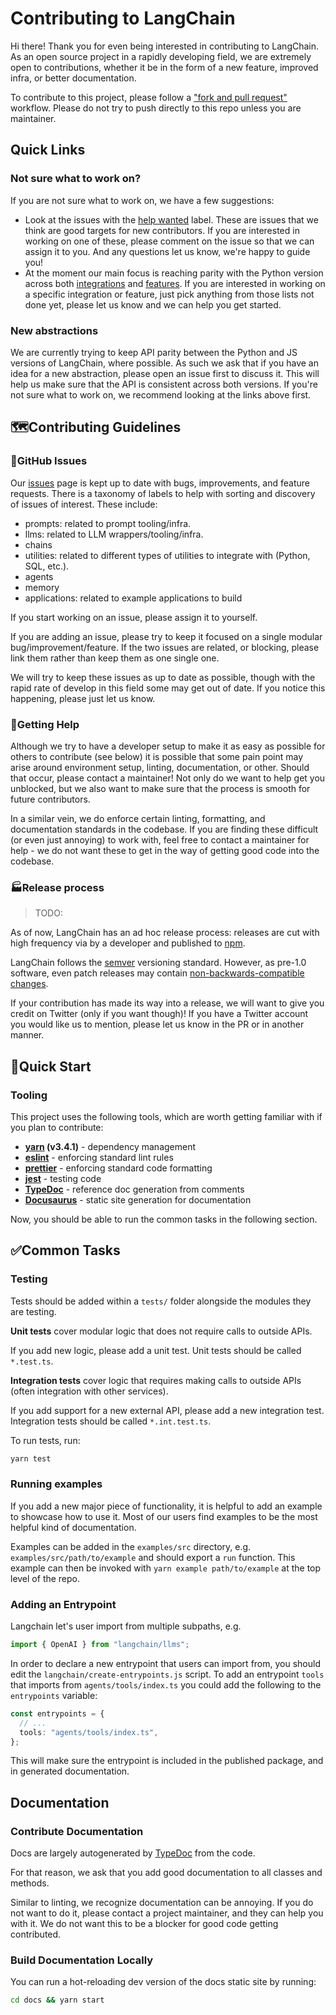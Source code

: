 # Contributing to LangChain

Hi there! Thank you for even being interested in contributing to LangChain.
As an open source project in a rapidly developing field, we are extremely open
to contributions, whether it be in the form of a new feature, improved infra, or better documentation.

To contribute to this project, please follow a ["fork and pull request"](https://docs.github.com/en/get-started/quickstart/contributing-to-projects) workflow.
Please do not try to push directly to this repo unless you are maintainer.

## Quick Links

### Not sure what to work on?

If you are not sure what to work on, we have a few suggestions:

- Look at the issues with the [help wanted](https://github.com/hwchase17/langchainjs/issues?q=is%3Aissue+is%3Aopen+label%3A%22help+wanted%22) label. These are issues that we think are good targets for new contributors. If you are interested in working on one of these, please comment on the issue so that we can assign it to you. And any questions let us know, we're happy to guide you!
- At the moment our main focus is reaching parity with the Python version across both [integrations](https://langchain.com/integrations.html) and [features](https://langchain.com/features.html). If you are interested in working on a specific integration or feature, just pick anything from those lists not done yet, please let us know and we can help you get started.

### New abstractions

We are currently trying to keep API parity between the Python and JS versions of LangChain, where possible. As such we ask that if you have an idea for a new abstraction, please open an issue first to discuss it. This will help us make sure that the API is consistent across both versions. If you're not sure what to work on, we recommend looking at the links above first.

## 🗺️Contributing Guidelines

### 🚩GitHub Issues

Our [issues](https://github.com/hwchase17/langchainjs/issues) page is kept up to date
with bugs, improvements, and feature requests. There is a taxonomy of labels to help
with sorting and discovery of issues of interest. These include:

- prompts: related to prompt tooling/infra.
- llms: related to LLM wrappers/tooling/infra.
- chains
- utilities: related to different types of utilities to integrate with (Python, SQL, etc.).
- agents
- memory
- applications: related to example applications to build

If you start working on an issue, please assign it to yourself.

If you are adding an issue, please try to keep it focused on a single modular bug/improvement/feature.
If the two issues are related, or blocking, please link them rather than keep them as one single one.

We will try to keep these issues as up to date as possible, though
with the rapid rate of develop in this field some may get out of date.
If you notice this happening, please just let us know.

### 🙋Getting Help

Although we try to have a developer setup to make it as easy as possible for others to contribute (see below)
it is possible that some pain point may arise around environment setup, linting, documentation, or other.
Should that occur, please contact a maintainer! Not only do we want to help get you unblocked,
but we also want to make sure that the process is smooth for future contributors.

In a similar vein, we do enforce certain linting, formatting, and documentation standards in the codebase.
If you are finding these difficult (or even just annoying) to work with,
feel free to contact a maintainer for help - we do not want these to get in the way of getting
good code into the codebase.

### 🏭Release process

> TODO:

As of now, LangChain has an ad hoc release process: releases are cut with high frequency via by
a developer and published to [npm](https://www.npmjs.com/package/langchain).

LangChain follows the [semver](https://semver.org/) versioning standard. However, as pre-1.0 software,
even patch releases may contain [non-backwards-compatible changes](https://semver.org/#spec-item-4).

If your contribution has made its way into a release, we will want to give you credit on Twitter (only if you want though)!
If you have a Twitter account you would like us to mention, please let us know in the PR or in another manner.

## 🚀Quick Start

### Tooling

This project uses the following tools, which are worth getting familiar
with if you plan to contribute:

- **[yarn](https://yarnpkg.com/) (v3.4.1)** - dependency management
- **[eslint](https://eslint.org/)** - enforcing standard lint rules
- **[prettier](https://prettier.io/)** - enforcing standard code formatting
- **[jest](https://jestjs.io/)** - testing code
- **[TypeDoc](https://typedoc.org/)** - reference doc generation from
  comments
- **[Docusaurus](https://docusaurus.io/)** - static site generation for documentation

Now, you should be able to run the common tasks in the following section.

## ✅Common Tasks

### Testing

Tests should be added within a `tests/` folder alongside the modules they
are testing.

**Unit tests** cover modular logic that does not require calls to outside APIs.

If you add new logic, please add a unit test.
Unit tests should be called `*.test.ts`.

**Integration tests** cover logic that requires making calls to outside APIs (often integration with other services).

If you add support for a new external API, please add a new integration test.
Integration tests should be called `*.int.test.ts`.

To run tests, run:

```bash
yarn test
```

### Running examples

If you add a new major piece of functionality, it is helpful to add an
example to showcase how to use it. Most of our users find examples to be the
most helpful kind of documentation.

Examples can be added in the `examples/src` directory, e.g.
`examples/src/path/to/example` and should export a `run` function. This
example can then be invoked with `yarn example path/to/example` at the top
level of the repo.

### Adding an Entrypoint

Langchain let's user import from multiple subpaths, e.g.

```ts
import { OpenAI } from "langchain/llms";
```

In order to declare a new entrypoint that users can import from, you
should edit the `langchain/create-entrypoints.js` script. To add an
entrypoint `tools` that imports from `agents/tools/index.ts` you could add
the following to the `entrypoints` variable:

```ts
const entrypoints = {
  // ...
  tools: "agents/tools/index.ts",
};
```

This will make sure the entrypoint is included in the published package,
and in generated documentation.

## Documentation

### Contribute Documentation

Docs are largely autogenerated by [TypeDoc](https://typedoc.org/) from the code.

For that reason, we ask that you add good documentation to all classes and methods.

Similar to linting, we recognize documentation can be annoying. If you do not want to do it, please contact a project maintainer, and they can help you with it. We do not want this to be a blocker for good code getting contributed.

### Build Documentation Locally

You can run a hot-reloading dev version of the docs static site by
running:

```bash
cd docs && yarn start
```

